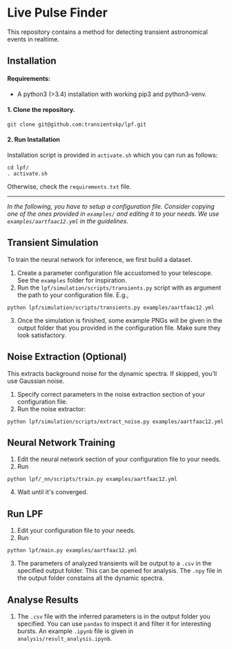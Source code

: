 # Live Pulse Finder

This repository contains a method for detecting transient astronomical events in realtime.

## Installation
#### Requirements:
- A python3 (>3.4) installation with working pip3 and python3-venv.

#### 1. Clone the repository.
```
git clone git@github.com:transientskp/lpf.git
```

#### 2. Run Installation
Installation script is provided in `activate.sh` which you can run as follows:
```
cd lpf/
. activate.sh
```
Otherwise, check the `requirements.txt` file.

---
*In the following, you have to setup a configuration file. Consider copying one of the ones provided in `examples/` and editing it to your needs. We use `examples/aartfaac12.yml` in the guidelines.*

## Transient Simulation
To train the neural network for inference, we first build a dataset.
1. Create a parameter configuration file accustomed to your telescope. See the `examples` folder for inspiration. 
2. Run the `lpf/simulation/scripts/transients.py` script with as argument the path to your configuration file. E.g., 
```
python lpf/simulation/scripts/transients.py examples/aartfaac12.yml
```
3. Once the simulation is finished, some example PNGs will be given in the output folder that you provided in the configuration file. Make sure they look satisfactory.

## Noise Extraction (Optional)
This extracts background noise for the dynamic spectra. If skipped, you'll use Gaussian noise.
1. Specify correct parameters in the noise extraction section of your configuration file. 
2. Run the noise extractor: 
```
python lpf/simulation/scripts/extract_noise.py examples/aartfaac12.yml
```

## Neural Network Training
1. Edit the neural network section of your configuration file to your needs.
2. Run
```
python lpf/_nn/scripts/train.py examples/aartfaac12.yml
```
4. Wait until it's converged.

## Run LPF
1. Edit your configuration file to your needs. 
2. Run 
```
python lpf/main.py examples/aartfaac12.yml
```
3. The parameters of analyzed transients will be output to a `.csv` in the specified output folder. This can be opened for analysis. The `.npy` file in the output folder constains all the dynamic spectra.

## Analyse Results
1. The `.csv` file with the inferred parameters is in the output folder you specified. You can use `pandas` to inspect it and filter it for interesting bursts. An example `.ipynb` file is given in `analysis/result_analysis.ipynb`.
